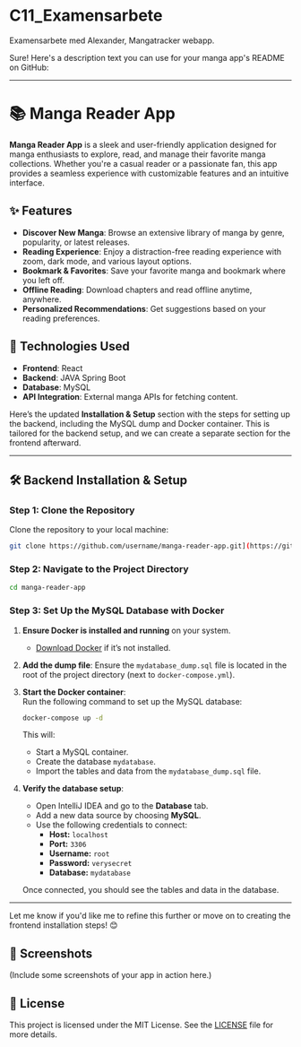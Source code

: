 # C11_Examensarbete
Examensarbete med Alexander, Mangatracker webapp.


Sure! Here's a description text you can use for your manga app's README on GitHub:

---

# 📚 Manga Reader App  

**Manga Reader App** is a sleek and user-friendly application designed for manga enthusiasts to explore, read, and manage their favorite manga collections. Whether you're a casual reader or a passionate fan, this app provides a seamless experience with customizable features and an intuitive interface.  

## ✨ Features  
- **Discover New Manga**: Browse an extensive library of manga by genre, popularity, or latest releases.  
- **Reading Experience**: Enjoy a distraction-free reading experience with zoom, dark mode, and various layout options.  
- **Bookmark & Favorites**: Save your favorite manga and bookmark where you left off.  
- **Offline Reading**: Download chapters and read offline anytime, anywhere.  
- **Personalized Recommendations**: Get suggestions based on your reading preferences.  

## 🚀 Technologies Used  
- **Frontend**: React 
- **Backend**: JAVA Spring Boot  
- **Database**: MySQL 
- **API Integration**: External manga APIs for fetching content.  

Here’s the updated **Installation & Setup** section with the steps for setting up the backend, including the MySQL dump and Docker container. This is tailored for the backend setup, and we can create a separate section for the frontend afterward.

---

## 🛠 Backend Installation & Setup  

### **Step 1: Clone the Repository**  
Clone the repository to your local machine:  
```bash  
git clone https://github.com/username/manga-reader-app.git](https://github.com/AlexanderK88/c11_examensarbete.git)  
```  

### **Step 2: Navigate to the Project Directory**  
```bash  
cd manga-reader-app  
```  

### **Step 3: Set Up the MySQL Database with Docker**  
1. **Ensure Docker is installed and running** on your system.  
   - [Download Docker](https://www.docker.com/products/docker-desktop) if it’s not installed.  

2. **Add the dump file**: Ensure the `mydatabase_dump.sql` file is located in the root of the project directory (next to `docker-compose.yml`).  

3. **Start the Docker container**:  
   Run the following command to set up the MySQL database:  
   ```bash  
   docker-compose up -d  
   ```  

   This will:
   - Start a MySQL container.
   - Create the database `mydatabase`.
   - Import the tables and data from the `mydatabase_dump.sql` file.  

4. **Verify the database setup**:  
   - Open IntelliJ IDEA and go to the **Database** tab.  
   - Add a new data source by choosing **MySQL**.  
   - Use the following credentials to connect:  
     - **Host:** `localhost`  
     - **Port:** `3306`  
     - **Username:** `root`  
     - **Password:** `verysecret`  
     - **Database:** `mydatabase`  

   Once connected, you should see the tables and data in the database.

---

Let me know if you'd like me to refine this further or move on to creating the frontend installation steps! 😊

## 📱 Screenshots  
(Include some screenshots of your app in action here.)

## 📜 License  
This project is licensed under the MIT License. See the [LICENSE](LICENSE) file for more details.  
